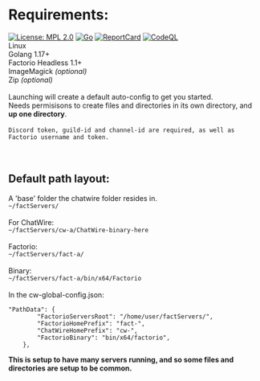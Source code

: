 # Requirements:
[![License: MPL 2.0](https://img.shields.io/badge/License-MPL_2.0-brightgreen.svg)](https://opensource.org/licenses/MPL-2.0)
[![Go](https://github.com/Distortions81/M45-ChatWire/actions/workflows/go.yml/badge.svg)](https://github.com/Distortions81/M45-ChatWire/actions/workflows/go.yml)
[![ReportCard](https://github.com/Distortions81/M45-ChatWire/actions/workflows/report.yml/badge.svg)](https://github.com/Distortions81/M45-ChatWire/actions/workflows/report.yml)
[![CodeQL](https://github.com/Distortions81/M45-ChatWire/actions/workflows/codeql-analysis.yml/badge.svg)](https://github.com/Distortions81/M45-ChatWire/actions/workflows/codeql-analysis.yml)
<br>
Linux<br>
Golang 1.17+<br>
Factorio Headless 1.1+<br>
ImageMagick *(optional)*<br>
Zip *(optional)*<br>
<br>
Launching will create a default auto-config to get you started.<br>
Needs permisisons to create files and directories in its own directory, and **up one directory**.<br>
<br>
`Discord token, guild-id and channel-id are required, as well as Factorio username and token.`<br>
<br>
<br>
## Default path layout:<br>
A 'base' folder the chatwire folder resides in.<br>
`~/factServers/`<br>
<br>
For ChatWire:<br>
`~/factServers/cw-a/ChatWire-binary-here`<br>
<br>
Factorio:<br>
`~/factServers/fact-a/`<br>
<br>
Binary:<br>
`~/factServers/fact-a/bin/x64/Factorio`<br>
<br>
In the cw-global-config.json:<br>
```
"PathData": {
		"FactorioServersRoot": "/home/user/factServers/",
		"FactorioHomePrefix": "fact-",
		"ChatWireHomePrefix": "cw-",
		"FactorioBinary": "bin/x64/factorio",
	},
 ```
**This is setup to have many servers running, and so some files and directories are setup to be common.**<br>

